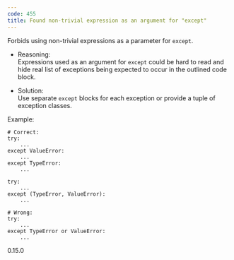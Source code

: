 ```yaml
---
code: 455
title: Found non-trivial expression as an argument for "except"
---
```


Forbids using non-trivial expressions as a parameter for `except`.

  - Reasoning:  
    Expressions used as an argument for `except` could be hard to read
    and hide real list of exceptions being expected to occur in the
    outlined code block.

  - Solution:  
    Use separate `except` blocks for each exception or provide a tuple
    of exception classes.

Example:

    # Correct:
    try:
        ...
    except ValueError:
        ...
    except TypeError:
        ...
    
    try:
        ...
    except (TypeError, ValueError):
        ...
    
    # Wrong:
    try:
        ...
    except TypeError or ValueError:
        ...

<div class="versionadded">

0.15.0

</div>